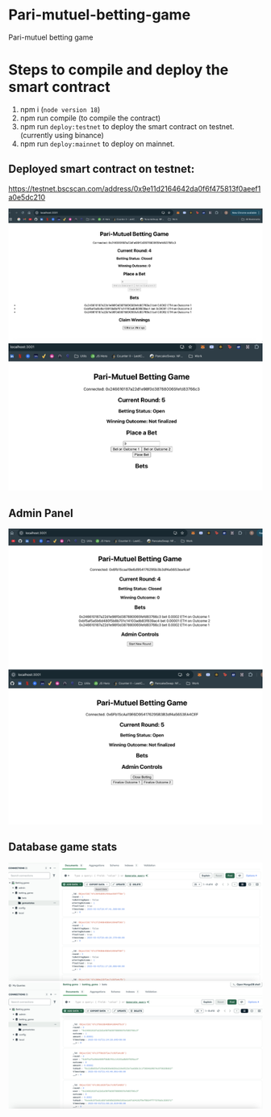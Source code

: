 # Pari-mutuel-betting-game
Pari-mutuel betting game 

# Steps to compile and deploy the smart contract 
1. npm i (`node version 18`) 
2. npm run compile (to compile the contract)
3. npm run `deploy:testnet` to deploy the smart contract on testnet. (currently using binance)
4. npm run `deploy:mainnet` to deploy on mainnet. 

## Deployed smart contract on testnet: 
https://testnet.bscscan.com/address/0x9e11d2164642da0f6f475813f0aeef1a0e5dc210 

![alt text](image.png)
![alt text](image-5.png)

## Admin Panel 
![alt text](image-1.png)
![alt text](image-4.png)

## Database game stats 
![alt text](image-2.png)
![alt text](image-3.png)
